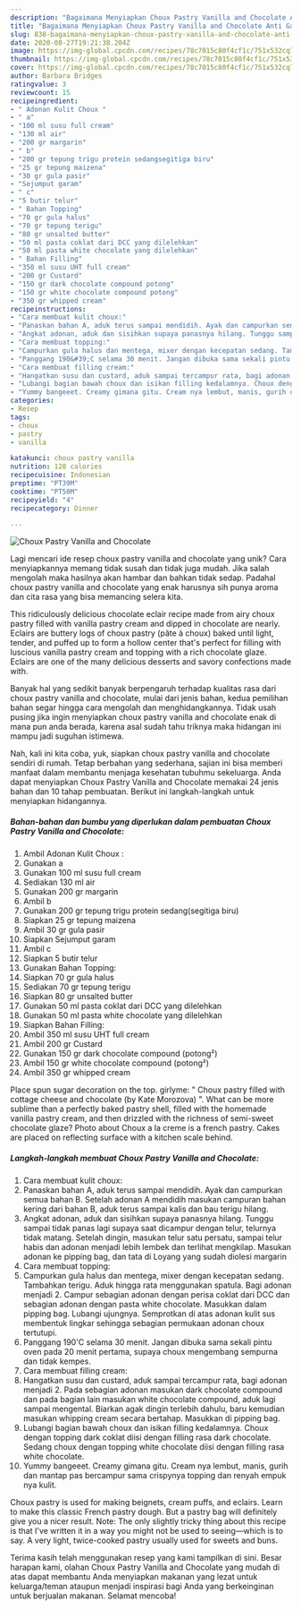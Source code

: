 ```yaml
---
description: "Bagaimana Menyiapkan Choux Pastry Vanilla and Chocolate Anti Gagal"
title: "Bagaimana Menyiapkan Choux Pastry Vanilla and Chocolate Anti Gagal"
slug: 838-bagaimana-menyiapkan-choux-pastry-vanilla-and-chocolate-anti-gagal
date: 2020-08-27T19:21:38.204Z
image: https://img-global.cpcdn.com/recipes/78c7015c80f4cf1c/751x532cq70/choux-pastry-vanilla-and-chocolate-foto-resep-utama.jpg
thumbnail: https://img-global.cpcdn.com/recipes/78c7015c80f4cf1c/751x532cq70/choux-pastry-vanilla-and-chocolate-foto-resep-utama.jpg
cover: https://img-global.cpcdn.com/recipes/78c7015c80f4cf1c/751x532cq70/choux-pastry-vanilla-and-chocolate-foto-resep-utama.jpg
author: Barbara Bridges
ratingvalue: 3
reviewcount: 15
recipeingredient:
- " Adonan Kulit Choux "
- " a"
- "100 ml susu full cream"
- "130 ml air"
- "200 gr margarin"
- " b"
- "200 gr tepung trigu protein sedangsegitiga biru"
- "25 gr tepung maizena"
- "30 gr gula pasir"
- "Sejumput garam"
- " c"
- "5 butir telur"
- " Bahan Topping"
- "70 gr gula halus"
- "70 gr tepung terigu"
- "80 gr unsalted butter"
- "50 ml pasta coklat dari DCC yang dilelehkan"
- "50 ml pasta white chocolate yang dilelehkan"
- " Bahan Filling"
- "350 ml susu UHT full cream"
- "200 gr Custard"
- "150 gr dark chocolate compound potong"
- "150 gr white chocolate compound potong"
- "350 gr whipped cream"
recipeinstructions:
- "Cara membuat kulit choux:"
- "Panaskan bahan A, aduk terus sampai mendidih. Ayak dan campurkan semua bahan B. Setelah adonan A mendidih masukan campuran bahan kering dari bahan B, aduk terus sampai kalis dan bau terigu hilang."
- "Angkat adonan, aduk dan sisihkan supaya panasnya hilang. Tunggu sampai tidak panas lagi supaya saat dicampur dengan telur, telurnya tidak matang. Setelah dingin, masukan telur satu persatu, sampai telur habis dan adonan menjadi lebih lembek dan terlihat mengkilap. Masukan adonan ke pipping bag, dan tata di Loyang yang sudah diolesi margarin"
- "Cara membuat topping:"
- "Campurkan gula halus dan mentega, mixer dengan kecepatan sedang. Tambahkan terigu. Aduk hingga rata menggunakan spatula. Bagi adonan menjadi 2. Campur sebagian adonan dengan perisa coklat dari DCC dan sebagian adonan dengan pasta white chocolate. Masukkan dalam pipping bag. Lubangi ujungnya. Semprotkan di atas adonan kulit sus membentuk lingkar sehingga sebagian permukaan adonan choux tertutupi."
- "Panggang 190&#39;C selama 30 menit. Jangan dibuka sama sekali pintu oven pada 20 menit pertama, supaya choux mengembang sempurna dan tidak kempes."
- "Cara membuat filling cream:"
- "Hangatkan susu dan custard, aduk sampai tercampur rata, bagi adonan menjadi 2. Pada sebagian adonan masukan dark chocolate compound dan pada bagian lain masukan white chocolate compound, aduk lagi sampai mengental. Biarkan agak dingin terlebih dahulu, baru kemudian masukan whipping cream secara bertahap. Masukkan di pipping bag."
- "Lubangi bagian bawah choux dan isikan filling kedalamnya. Choux dengan topping dark coklat diisi dengan filling rasa dark chocolate. Sedang choux dengan topping white chocolate diisi dengan filling rasa white chocolate."
- "Yummy bangeeet. Creamy gimana gitu. Cream nya lembut, manis, gurih dan mantap pas bercampur sama crispynya topping dan renyah empuk nya kulit."
categories:
- Resep
tags:
- choux
- pastry
- vanilla

katakunci: choux pastry vanilla 
nutrition: 128 calories
recipecuisine: Indonesian
preptime: "PT39M"
cooktime: "PT50M"
recipeyield: "4"
recipecategory: Dinner

---
```



![Choux Pastry Vanilla and Chocolate](https://img-global.cpcdn.com/recipes/78c7015c80f4cf1c/751x532cq70/choux-pastry-vanilla-and-chocolate-foto-resep-utama.jpg)

Lagi mencari ide resep choux pastry vanilla and chocolate yang unik? Cara menyiapkannya memang tidak susah dan tidak juga mudah. Jika salah mengolah maka hasilnya akan hambar dan bahkan tidak sedap. Padahal choux pastry vanilla and chocolate yang enak harusnya sih punya aroma dan cita rasa yang bisa memancing selera kita.

This ridiculously delicious chocolate eclair recipe made from airy choux pastry filled with vanilla pastry cream and dipped in chocolate are nearly. Eclairs are buttery logs of choux pastry (pâte à choux) baked until light, tender, and puffed up to form a hollow center that&#39;s perfect for filling with luscious vanilla pastry cream and topping with a rich chocolate glaze. Eclairs are one of the many delicious desserts and savory confections made with.

Banyak hal yang sedikit banyak berpengaruh terhadap kualitas rasa dari choux pastry vanilla and chocolate, mulai dari jenis bahan, kedua pemilihan bahan segar hingga cara mengolah dan menghidangkannya. Tidak usah pusing jika ingin menyiapkan choux pastry vanilla and chocolate enak di mana pun anda berada, karena asal sudah tahu triknya maka hidangan ini mampu jadi suguhan istimewa.


Nah, kali ini kita coba, yuk, siapkan choux pastry vanilla and chocolate sendiri di rumah. Tetap berbahan yang sederhana, sajian ini bisa memberi manfaat dalam membantu menjaga kesehatan tubuhmu sekeluarga. Anda dapat menyiapkan Choux Pastry Vanilla and Chocolate memakai 24 jenis bahan dan 10 tahap pembuatan. Berikut ini langkah-langkah untuk menyiapkan hidangannya.

<!--inarticleads1-->

##### Bahan-bahan dan bumbu yang diperlukan dalam pembuatan Choux Pastry Vanilla and Chocolate:

1. Ambil  Adonan Kulit Choux :
1. Gunakan  a
1. Gunakan 100 ml susu full cream
1. Sediakan 130 ml air
1. Gunakan 200 gr margarin
1. Ambil  b
1. Gunakan 200 gr tepung trigu protein sedang(segitiga biru)
1. Siapkan 25 gr tepung maizena
1. Ambil 30 gr gula pasir
1. Siapkan Sejumput garam
1. Ambil  c
1. Siapkan 5 butir telur
1. Gunakan  Bahan Topping:
1. Siapkan 70 gr gula halus
1. Sediakan 70 gr tepung terigu
1. Siapkan 80 gr unsalted butter
1. Gunakan 50 ml pasta coklat dari DCC yang dilelehkan
1. Gunakan 50 ml pasta white chocolate yang dilelehkan
1. Siapkan  Bahan Filling:
1. Ambil 350 ml susu UHT full cream
1. Ambil 200 gr Custard
1. Gunakan 150 gr dark chocolate compound (potong²)
1. Ambil 150 gr white chocolate compound (potong²)
1. Ambil 350 gr whipped cream


Place spun sugar decoration on the top. girlyme: &#34; Choux pastry filled with cottage cheese and chocolate (by Kate Morozova) &#34;. What can be more sublime than a perfectly baked pastry shell, filled with the homemade vanilla pastry cream, and then drizzled with the richness of semi-sweet chocolate glaze? Photo about Choux a la creme is a french pastry. Cakes are placed on reflecting surface with a kitchen scale behind. 

<!--inarticleads2-->

##### Langkah-langkah membuat Choux Pastry Vanilla and Chocolate:

1. Cara membuat kulit choux:
1. Panaskan bahan A, aduk terus sampai mendidih. Ayak dan campurkan semua bahan B. Setelah adonan A mendidih masukan campuran bahan kering dari bahan B, aduk terus sampai kalis dan bau terigu hilang.
1. Angkat adonan, aduk dan sisihkan supaya panasnya hilang. Tunggu sampai tidak panas lagi supaya saat dicampur dengan telur, telurnya tidak matang. Setelah dingin, masukan telur satu persatu, sampai telur habis dan adonan menjadi lebih lembek dan terlihat mengkilap. Masukan adonan ke pipping bag, dan tata di Loyang yang sudah diolesi margarin
1. Cara membuat topping:
1. Campurkan gula halus dan mentega, mixer dengan kecepatan sedang. Tambahkan terigu. Aduk hingga rata menggunakan spatula. Bagi adonan menjadi 2. Campur sebagian adonan dengan perisa coklat dari DCC dan sebagian adonan dengan pasta white chocolate. Masukkan dalam pipping bag. Lubangi ujungnya. Semprotkan di atas adonan kulit sus membentuk lingkar sehingga sebagian permukaan adonan choux tertutupi.
1. Panggang 190&#39;C selama 30 menit. Jangan dibuka sama sekali pintu oven pada 20 menit pertama, supaya choux mengembang sempurna dan tidak kempes.
1. Cara membuat filling cream:
1. Hangatkan susu dan custard, aduk sampai tercampur rata, bagi adonan menjadi 2. Pada sebagian adonan masukan dark chocolate compound dan pada bagian lain masukan white chocolate compound, aduk lagi sampai mengental. Biarkan agak dingin terlebih dahulu, baru kemudian masukan whipping cream secara bertahap. Masukkan di pipping bag.
1. Lubangi bagian bawah choux dan isikan filling kedalamnya. Choux dengan topping dark coklat diisi dengan filling rasa dark chocolate. Sedang choux dengan topping white chocolate diisi dengan filling rasa white chocolate.
1. Yummy bangeeet. Creamy gimana gitu. Cream nya lembut, manis, gurih dan mantap pas bercampur sama crispynya topping dan renyah empuk nya kulit.


Choux pastry is used for making beignets, cream puffs, and eclairs. Learn to make this classic French pastry dough. But a pastry bag will definitely give you a nicer result. Note: The only slightly tricky thing about this recipe is that I&#39;ve written it in a way you might not be used to seeing—which is to say. A very light, twice-cooked pastry usually used for sweets and buns. 

Terima kasih telah menggunakan resep yang kami tampilkan di sini. Besar harapan kami, olahan Choux Pastry Vanilla and Chocolate yang mudah di atas dapat membantu Anda menyiapkan makanan yang lezat untuk keluarga/teman ataupun menjadi inspirasi bagi Anda yang berkeinginan untuk berjualan makanan. Selamat mencoba!
